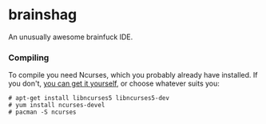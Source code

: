 # brainshag

An unusually awesome brainfuck IDE.

### Compiling
To compile you need Ncurses, which you probably already have installed. If you don't, [you can get it yourself](http://ftp.gnu.org/pub/gnu/ncurses/), or choose whatever suits you:
```
# apt-get install libncurses5 libncurses5-dev
# yum install ncurses-devel
# pacman -S ncurses
```

